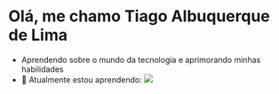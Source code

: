 # Olá, me chamo Tiago Albuquerque de Lima
- Aprendendo sobre o mundo da tecnologia e aprimorando minhas habilidades
- 🌱 Atualmente estou aprendendo:
    <img src="https://cdn.jsdelivr.net/gh/devicons/devicon/icons/c/c-original.svg" />
          
          
          
          

